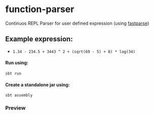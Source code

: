 # function-parser
Continuos REPL Parser for user defined expression (using [fastparse](http://www.lihaoyi.com/fastparse/))

## Example expression:
* `1.34 - 234.5 + 3443 ^ 2 + (sqrt(69 - 5) + 8) * log(34)`

#### Run using:
`sbt run`

#### Create a standalone jar using:
`sbt assembly`

### Preview
